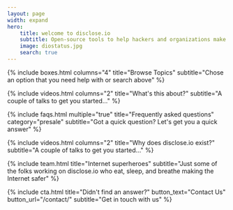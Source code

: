 ```yaml
---
layout: page
width: expand
hero:
    title: welcome to disclose.io
    subtitle: Open-source tools to help hackers and organizations make the Internet safer, together.
    image: diostatus.jpg
    search: true
---
```


{% include boxes.html columns="4" title="Browse Topics" subtitle="Chose an option that you need help with or search above" %}

{% include videos.html columns="2" title="What's this about?" subtitle="A couple of talks to get you started..." %}

{% include faqs.html multiple="true" title="Frequently asked questions" category="presale" subtitle="Got a quick question? Let's get you a quick answer" %}

{% include videos.html columns="2" title="Why does disclose.io exist?" subtitle="A couple of talks to get you started..." %}

{% include team.html title="Internet superheroes" subtitle="Just some of the folks working on disclose.io who eat, sleep, and breathe making the Internet safer" %}

{% include cta.html title="Didn't find an answer?" button_text="Contact Us" button_url="/contact/" subtitle="Get in touch with us" %}

